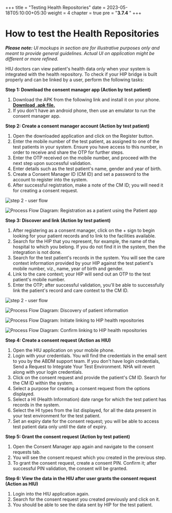 +++
title = "Testing Health Repositories"
date = 2023-05-18T05:10:00+05:30
weight = 4
chapter = true
pre = "<b>3.7.4 </b>"
+++

# How to test the Health Repositories

***Please note:*** *UI mockups in section are for illustrative purposes only and meant to provide general guidelines. Actual UI on application might be different or more refined.*

HIU doctors can view patient's health data only when your system is integrated with the health repository. To check if your HIP bridge is built properly and can be linked by a user, perform the following tasks:

**Step 1: Download the consent manager app (Action by test patient)**

1. Download the APK from the following link and install it on your phone.
[**Download .apk file.**](https://dev.ndhm.gov.in/nexus/content/repositories/sandbox-cm/app-nhsSandbox-release_2.2.9.apk)
2. If you don't have an android phone, then use an emulator to run the consent manager app.

**Step 2: Create a consent manager account (Action by test patient)**

1. Open the downloaded application and click on the Register button.
2. Enter the mobile number of the test patient, as assigned to one of the test patients in your system. Ensure you have access to this number, in order to receive and share the OTP for further steps.
3. Enter the OTP received on the mobile number, and proceed with the next step upon successful validation.
4. Enter details such as the test patient's name, gender and year of birth.
5. Create a Consent Manager ID (CM ID) and set a password to the account to register into the system.
6. After successful registration, make a note of the CM ID; you will need it for creating a consent request.

![step 2 - user flow](../step2-gif.gif)

![Process Flow Diagram: Registration as a patient using the Patient app](../diagram-step2.png)


**Step 3: Discover and link (Action by test patient)**

1. After registering as a consent manager, click on the + sign to begin looking for your patient records and to link to the facilities available.
2. Search for the HIP that you represent, for example, the name of the hospital to which you belong. If you do not find it in the system, then the integration is not done.
3. Search for the test patient's records in the system. You will see the care context information provided by your HIP against the test patient's mobile number, viz., name, year of birth and gender.
4. Link to the care context; your HIP will send out an OTP to the test patient's mobile number.
5. Enter the OTP; after successful validation, you'll be able to successfully link the patient's record and care context to the CM ID.

![step 2 - user flow](../step3.png)

![Process Flow Diagram: Discovery of patient information](../step3-1.png)

![Process Flow Diagram: Initiate linking to HIP health repositories](../step3-2.png)

![Process Flow Diagram: Confirm linking to HIP health repositories](../step3-3.png)

**Step 4: Create a consent request (Action as HIU)**

1. Open the HIU application on your mobile phone.
2. Login with your credentials. You will find the credentials in the email sent to you by the ABDM support team. If you don't have login credentials, Send a Request to Integrate Your Test Environment. NHA will revert along with your login credentials.
3. Click on the consent request and provide the patient's CM ID. Search for the CM ID within the system.
4. Select a purpose for creating a consent request from the options displayed.
5. Select a HI (Health Information) date range for which the test patient has records in the system.
6. Select the HI types from the list displayed, for all the data present in your test environment for the test patient.
7. Set an expiry date for the consent request; you will be able to access test patient data only until the date of expiry.


**Step 5: Grant the consent request (Action by test patient)**

1. Open the Consent Manager app again and navigate to the consent requests tab.
2. You will see the consent request which you created in the previous step.
3. To grant the consent request, create a consent PIN. Confirm it; after successful PIN validation, the consent will be granted.


**Step 6: View the data in the HIU after user grants the consent request (Action as HIU)**

1. Login into the HIU application again.
2. Search for the consent request you created previously and click on it.
3. You should be able to see the data sent by HIP for the test patient.

